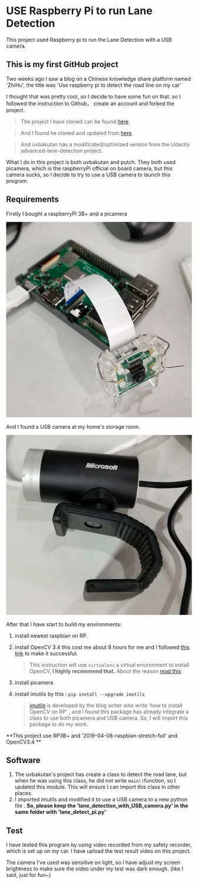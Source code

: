 # USE Raspberry Pi to run Lane Detection
This project used Raspberry pi to run the Lane Detection with a USB camera.
## This is my first GitHub project
Two weeks ago I saw a blog on a Chinese knowledge share platform named 'ZhiHu', the title was 'Use raspberry pi to detect the road line on my car'

I thought that was pretty cool, so I decide to have some fun on that. so I followed the instruction to Github， create an account and forked the project.

>The project I have cloned can be found [here](https://github.com/putcn/lane-detection-raspberry-pi). 

>And I found he cloned and updated from [here](https://github.com/uvbakutan/lane-detection-raspberry-pi).

>And uvbakutan has a modificated/optimized version from the Udacity advanced-lane-detection project.

What I do in this project is both uvbakutan and putch.
They both used picamera, which is the raspberryPi official on board camera, but this camera sucks, so I decide to try to use a USB camera to launch this program.


## Requirements
Firstly I bought a raspberryPi 3B+ and a picamera 

![image](https://github.com/zhangcunxi/USE-Raspberry-Pi-run-Lane-Detection/blob/master/RaspberryPi.png)

And I found a USB camera at my home's storage room.

![image](https://github.com/zhangcunxi/USE-Raspberry-Pi-run-Lane-Detection/blob/master/USBCamera.png)

After that I have start to build my environments:

1. install newest raspbian on RP.
2. install OpenCV 3.4 this cost me about 8 hours for me and I followed [this link](https://www.pyimagesearch.com/2017/09/04/raspbian-stretch-install-opencv-3-python-on-your-raspberry-pi/) to make it successful. 

	>This instruction will use `virtualenv` a virtual environment  to install OpenCV,  **I highly recommend that.** About the reason [read this](https://realpython.com/python-virtual-environments-a-primer/)
3. install picamera
4. install imutils by this : ```pip install --upgrade imutils```

	>[imutils](https://github.com/jrosebr1/imutils) is developed by the blog writer who write 'how to install OpenCV on RP' , and I found this package has already integrate a class to use both picamera and USB camera. So, I will import this package to do my work.

**This project use RP3B+ and '2019-04-08-raspbian-stretch-full' and OpenCV3.4 **

## Software

1. The uvbakutan's project has create a class to detect the road lane, but when he was using this class, he did not write `main()`function, so I updated this module. This will ensure I can import this class in other places.
2. I imported imutils and modified it to use a USB camera to a new python file .
**So, please keep the 'lane_detection_with_USB_camera.py' in the same folder with 'lane_detect_pi.py'**

## Test
I have tested this program by using video recorded from my safety recorder, which is set up on my car. I have upload the test result video on this project.

The camera I've used was sensitive on light, so I have adjust my screen brightness to make sure the video under my test was dark enough. (like I said, just for fun~)

